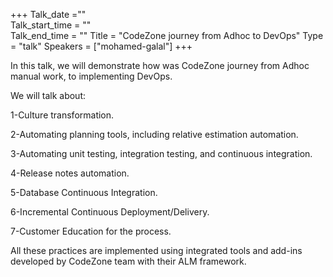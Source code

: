+++ 
Talk_date =""  
Talk_start_time = ""  
Talk_end_time = "" 
Title = "CodeZone journey from Adhoc to DevOps" 
Type = "talk" 
Speakers = ["mohamed-galal"] 
+++

In this talk, we will demonstrate how was CodeZone journey from Adhoc manual work, to implementing DevOps.

We will talk about: 

1-Culture transformation.

2-Automating planning tools, including relative estimation automation.

3-Automating unit testing, integration testing, and continuous integration.

4-Release notes automation.

5-Database Continuous Integration.

6-Incremental Continuous Deployment/Delivery.

7-Customer Education for the process.

All these practices are implemented using integrated tools and add-ins developed by CodeZone team with their ALM framework.
